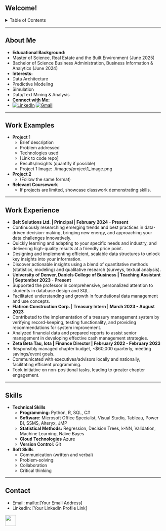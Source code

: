 <a name="readme-top"></a>

## Welcome!

<details>
<summary>Table of Contents</summary>
<ol>
<li><a href="#about-me">About Me</a></li>
<li><a href="#work-examples">Work Examples</a></li>
<li><a href="#work-experience">Work Experience</a></li>
<li><a href="#skills">Skills</a></li>
<li><a href="#contact">Contact</a></li>
</ol>
</details>

<a name="about-me"></a>
<hr>

## About Me

* **Educational Background:**
* Master of Science, Real Estate and the Built Environment (June 2025)
* Bachelor of Science Business Administration, Business Information & Analytics (June 2024)
* **Interests:**
* Data Architecture
* Predictive Modeling
* Simulation
* Data/Text Mining & Analysis
* **Connect with Me:**
* [![LinkedIn][linkedin-shield]][linkedin-url] [![Gmail][gmail-shield]][gmail-url]

<a name="work-examples"></a>
<hr>

## Work Examples

* **Project 1**
    * Brief description 
    * Problem addressed
    * Technologies used
    * [Link to code repo] 
    * Results/Insights (quantify if possible)
    * Project 1 Image: ./images/project1_image.png  
* **Project 2** 
    * (Follow the same format)
* **Relevant Coursework**
    * If projects are limited, showcase classwork demonstrating skills. 

<a name="work-experience"></a>
<hr>

## Work Experience

* **Belt Solutions Ltd. | Principal | February 2024 - Present**
* Continuously researching emerging trends and best practices in data-driven decision-making, bringing new energy, and approaching your data challenges innovatively.
* Quickly learning and adapting to your specific needs and industry, and delivering high-quality results at a friendly price point.
* Designing and implementing efficient, scalable data structures to unlock key insights into your information.
* Discover actionable insights using a blend of quantitative methods (statistics, modeling) and qualitative research (surveys, textual analysis).
* **University of Denver, Daniels College of Business | Teaching Assistant | September 2023 - Present**
* Supported the professor in comprehensive, personalized attention to students in database design and SQL.
* Facilitated understanding and growth in foundational data management and use concepts.
* **Flatiron Construction Corp. | Treasury Intern | March 2023 - August 2023**
* Contributed to the implementation of a treasury management system by verifying record-keeping, testing functionality, and providing recommendations for system improvement.
* Analyzed financial data and prepared reports to assist senior management in developing effective cash management strategies.
* **Zeta Beta Tau, Iota | Finance Director | February 2022 - February 2023**
* Responsibly managed chapter budget, ~$60,000 quarterly, meeting savings/event goals.
* Communicated with executives/advisors locally and nationally, facilitating efficient programming.
* Took initiative on non-positional tasks, leading to greater chapter engagement.

<a name="skills"></a>
<hr>

## Skills

* **Technical Skills**
    * **Programming:** Python, R, SQL, C#
    * **Software:** Microsoft Office Specialist, Visual Studio, Tableau, Power BI, SSMS, Alteryx, JMP
    * **Statistical Methods:** Regression, Decision Trees, k-NN, Validation, Machine Learning, Naïve Bayes
    * **Cloud Technologies** Azure
    * **Version Control:** Git
* **Soft Skills**
    * Communication (written and verbal)
    * Problem-solving
    * Collaboration
    * Critical thinking

<a name="contact"></a> 
<hr> 

## Contact

* Email: mailto:[Your Email Address]
* LinkedIn: [Your LinkedIn Profile Link] 

[<img src="https://user-images.githubusercontent.com/91146906/152072378-b0168a2d-e85c-47c6-a272-fcfb3f6a44ae.svg" height="35"/>](#readme-top) 

[linkedin-shield]: https://img.shields.io/badge/LinkedIn-0077B5?style=for-the-badge&logo=linkedin&logoColor=white
[linkedin-url]: https://linkedin.com/in/aidenbelt
[gmail-shield]: https://img.shields.io/badge/Gmail-D14836?style=for-the-badge&logo=gmail&logoColor=white
[gmail-url]: mailto:aidenlevin@gmail.com
